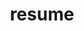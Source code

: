 ---
title: resume
layout: resume
language: en
resumeCh:
  name: 游行至
  vocation: 前端工程师
  birthday: 1989/12
  intro: 一名转行的IT从业者，乱七八糟折腾过很多东西，包括hadoop、spark、scala、机器学习、docker等。最近大半年机缘巧合投身于WEB前端，会点前端三板斧，nodejs也能搞一搞，http也略懂一点，网络安全也多少了解，似乎“知道”得那么多，似乎什么又都不懂。还是好好学习，天天向上吧！
  skills:
    - name: html, css
      score: 45
    - name: javascript, jquery
      score: 48
    - name: nodejs, express
      score: 46
    - name: http, web安全
      score: 40
    - name: hadoop, java, spark
      score: 33
    - name: mysql, hbase
      score: 34
    - name: docker
      score: 25
  experience:
    - corp: 深圳齐牛互联网金融服务有限公司
      vocation: 前端工程师
      period: 2015/03 ~ 今
      work: 负责公司后台管理系统前端页面开发</br>负责公司官网及企业宝前端页面、交互及nodejs开发</br>负责公司市场推广活动移动端WEB开发，有微信开发经验
  education:
    - school: 中国科学院大学
      major: 中科院遥感与数字地球研究所
      period: 2011/09 ~ 2014/07
      degree: 硕士
      detail: 主要研究方向为农业遥感，包括农作物产量、物候、生长状况等。发过一篇关于农作物物候的英文文章，被Remote Sensing收录，SCI影响力因子>2.0，毕业论文是关于多源遥感图像融合。
    - school: 武汉大学
      major: 遥感科学与技术
      period: 2007/09 ~ 2011/06
      degree: 本科
      detail: 开设的计算机相关课程有：《计算机原理》、《数据结构与算法》、《数据库系统原理》、《C++面向对象程序设计》等。
  honors:
    - 2013.7 在期刊“Remote Sensing”(SCI, 影响因子2.101)发表文章一篇，论文题目为“Remote sensing based detection of crop phenology for agricultural zones in China using a new threshold method”
    - 2013.6 利用C#+IDL 开发系统“多源遥感数据融合V1.0”、“农田土壤养分监测软件V1.0”，并申请软件著作权
    - 2013.4 参加第35届环境遥感大会(ISRSE)，并在会上作英语演讲(Oral Presentation) 
    - 2014.6 中国科学院遥感与数字地球研究所2014年优秀毕业生奖
    - 2008-2009学年、2009-2010学年 获武汉大学丙等奖学金及“优秀学生”称号
    - 全国计算机等级考试二级C、三级数据库技术、四级数据库工程师合格证书
    - 全国大学英语四级（CET-4）498分，全国大学英语六级（CET-6）488分
  projects:
    - name: 一起牛官网
      img: /img/projects/yiqiniu-home.png
      url: http://www.yiqiniu.com
    - name: 企业宝(移动端适配页)
      img: /img/projects/qiyebao-home.png
      url: http://www.91qiyebao.com
    - name: 股神来了
      img: /img/projects/gushen.png
      url: https://open.weixin.qq.com/connect/oauth2/authorize?appid=wx2f89bc3e1a10e265&redirect_uri=https://api.yiqiniu.com/gs_api/entryType&response_type=code&scope=snsapi_base&state=base#wechat_redirect
    - name: 一战到底
      img: /img/projects/stockwar.png
      url: https://open.weixin.qq.com/connect/oauth2/authorize?appid=wx2f89bc3e1a10e265&redirect_uri=https://api.yiqiniu.com/fight_api/fight_entry_type&response_type=code&scope=snsapi_base&state=base#wechat_redirect

resumeEn:
  name: Xingzhi You
  vocation: Web Front End Developer
  birthday: 1989/12
  intro: I am a freshman in IT technology. In the past year, I played with a lot of thing such as hadoop, spark, machine learning, docker etc. Now I decide to concentrate on Web Front End. I am familiar with html, css, javascript and nodejs. And I have been doing some research on http and Web security. It seem that I know so much, but I think that I know nothing. All I have to do is to Study hard, and make progress everyday! 
  skills:
    - name: html, css
      score: 45
    - name: javascript, jquery
      score: 48
    - name: nodejs, express
      score: 46
    - name: http, web security
      score: 40
    - name: hadoop, java, spark
      score: 33
    - name: mysql, hbase
      score: 34
    - name: docker
      score: 25
  experience:
    - corp: Shenzhen Qiniu Internet Financial Service co., LTD
      vocation: Web Front End Developer
      period: 2015/03 ~ now
      work:  Participated in developping web page of our company's backstage management system, and the development of official website, qiyebao website.</br>Involved in mobile web page, wechat h5 page development for marketing activities.
  
  education:
    - school: University of Chinese Academy of Sciences
      major:  The Institute of Remote Sensing and Digital Earth, Chinese Academy of Sciences 
      period: 2011/09 ~ 2014/07
      degree: master
      detail: Major in agricultural remote sensing which includes crop yields, phenology, growth conditions etc. The thesis is about multi-source remote sensing image fusion. 
    - school: Wuhan University
      major: Remote Sensing Science and Technology
      period: 2007/09 ~ 2011/06
      degree:  bachelor
      detail: 'The classes about Computer Sensing: "Principles of Computer", "Data structure and algorithm design", "Principles of Database System", "C++ object-oriented program design" etc.'
  honors:
    - 2013.7 Reported an article named "Remote sensing based detection of crop phenology for agricultural zones in China using a new threshold method" in "Remote Sensing" (SCI factor is 2.101)        
    - 2013.6 Got the software copyright of "multi-source remote sensing image fusion system V1.0", "Farmland soil nutrient monitoring software system V1.0"
    - 2013.4 Attended the 35th International Symposium on Remote Sensing of Environment and gave a speech
    - 2014.6 Got prize of excellent graduates in 2014 of the Institute of Remote Sensing and Digital Earth, Chinese Academy of Sciences 
    - 2008-2009、2009-2010 Got third-class scholarship of Wuhan University
    - National Computer Rank Examination: 2-level c, 3-level database technology, 4-level database engineer
    - CET-4 498, CET-6 488
  projects:
    - name: Qiniu Official Website
      img: /img/projects/yiqiniu-home.png
      url: http://www.yiqiniu.com
    - name: Qiyebao
      img: /img/projects/qiyebao-home.png
      url: http://www.91qiyebao.com
    - name: "God of stocks coming"
      img: /img/projects/gushen.png
      url: https://open.weixin.qq.com/connect/oauth2/authorize?appid=wx2f89bc3e1a10e265&redirect_uri=https://api.yiqiniu.com/gs_api/entryType&response_type=code&scope=snsapi_base&state=base#wechat_redirect
    - name: "Fight to the end"
      img: /img/projects/stockwar.png
      url: https://open.weixin.qq.com/connect/oauth2/authorize?appid=wx2f89bc3e1a10e265&redirect_uri=https://api.yiqiniu.com/fight_api/fight_entry_type&response_type=code&scope=snsapi_base&state=base#wechat_redirect

contact:
  tel: 18611112949
  email: youxingzhi@qq.com
  qq: 332486430
  wechat: A22you
  
---